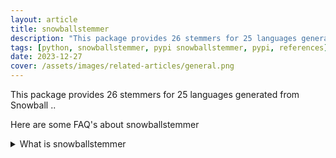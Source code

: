 ```yaml
---
layout: article
title: snowballstemmer
description: "This package provides 26 stemmers for 25 languages generated from Snowball .."
tags: [python, snowballstemmer, pypi snowballstemmer, pypi, references]
date: 2023-12-27
cover: /assets/images/related-articles/general.png
---
```


This package provides 26 stemmers for 25 languages generated from Snowball ..

Here are some FAQ's about snowballstemmer
<details>
<summary>What is snowballstemmer</summary>
This package provides 26 stemmers for 25 languages generated from Snowball ..
</details>
